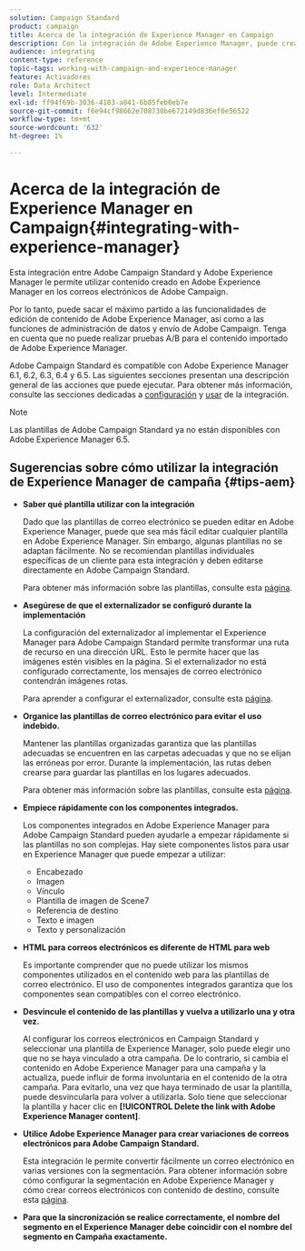```yaml
---
solution: Campaign Standard
product: campaign
title: Acerca de la integración de Experience Manager en Campaign
description: Con la integración de Adobe Experience Manager, puede crear contenido directamente en AEM y utilizarlo posteriormente en Adobe Campaign.
audience: integrating
content-type: reference
topic-tags: working-with-campaign-and-experience-manager
feature: Activadores
role: Data Architect
level: Intermediate
exl-id: ff94f69b-3036-4103-a841-6b85feb0eb7e
source-git-commit: f6e94cf98662e708730be672149d836ef0e56522
workflow-type: tm+mt
source-wordcount: '632'
ht-degree: 1%

---
```


# Acerca de la integración de Experience Manager en Campaign{#integrating-with-experience-manager}

Esta integración entre Adobe Campaign Standard y Adobe Experience Manager le permite utilizar contenido creado en Adobe Experience Manager en los correos electrónicos de Adobe Campaign.

Por lo tanto, puede sacar el máximo partido a las funcionalidades de edición de contenido de Adobe Experience Manager, así como a las funciones de administración de datos y envío de Adobe Campaign. Tenga en cuenta que no puede realizar pruebas A/B para el contenido importado de Adobe Experience Manager.

Adobe Campaign Standard es compatible con Adobe Experience Manager 6.1, 6.2, 6.3, 6.4 y 6.5. Las siguientes secciones presentan una descripción general de las acciones que puede ejecutar. Para obtener más información, consulte las secciones dedicadas a [configuración](https://experienceleague.adobe.com/docs/experience-manager-65/administering/integration/campaignstandard.html) y [usar](https://experienceleague.adobe.com/docs/experience-manager-65/authoring/aem-adobe-campaign/campaign.html) de la integración.

>[!NOTE]
>
> Las plantillas de Adobe Campaign Standard ya no están disponibles con Adobe Experience Manager 6.5.

## Sugerencias sobre cómo utilizar la integración de Experience Manager de campaña {#tips-aem}

* **Saber qué plantilla utilizar con la integración**

   Dado que las plantillas de correo electrónico se pueden editar en Adobe Experience Manager, puede que sea más fácil editar cualquier plantilla en Adobe Experience Manager. Sin embargo, algunas plantillas no se adaptan fácilmente. No se recomiendan plantillas individuales específicas de un cliente para esta integración y deben editarse directamente en Adobe Campaign Standard.

   Para obtener más información sobre las plantillas, consulte esta [página](https://experienceleague.adobe.com/docs/experience-manager-65/developing/platform/templates/templates.html).

* **Asegúrese de que el externalizador se configuró durante la implementación**

   La configuración del externalizador al implementar el Experience Manager para Adobe Campaign Standard permite transformar una ruta de recurso en una dirección URL. Esto le permite hacer que las imágenes estén visibles en la página. Si el externalizador no está configurado correctamente, los mensajes de correo electrónico contendrán imágenes rotas.

   Para aprender a configurar el externalizador, consulte esta [página](https://experienceleague.adobe.com/docs/experience-manager-65/developing/platform/externalizer.html).

* **Organice las plantillas de correo electrónico para evitar el uso indebido.**

   Mantener las plantillas organizadas garantiza que las plantillas adecuadas se encuentren en las carpetas adecuadas y que no se elijan las erróneas por error. Durante la implementación, las rutas deben crearse para guardar las plantillas en los lugares adecuados.

   Para obtener más información sobre las plantillas, consulte esta [página](https://experienceleague.adobe.com/docs/experience-manager-65/developing/platform/templates/templates.html#template-availability).

* **Empiece rápidamente con los componentes integrados.**

   Los componentes integrados en Adobe Experience Manager para Adobe Campaign Standard pueden ayudarle a empezar rápidamente si las plantillas no son complejas.
Hay siete componentes listos para usar en Experience Manager que puede empezar a utilizar:

   * Encabezado
   * Imagen
   * Vínculo
   * Plantilla de imagen de Scene7
   * Referencia de destino
   * Texto e imagen
   * Texto y personalización

* **HTML para correos electrónicos es diferente de HTML para web**

   Es importante comprender que no puede utilizar los mismos componentes utilizados en el contenido web para las plantillas de correo electrónico. El uso de componentes integrados garantiza que los componentes sean compatibles con el correo electrónico.

* **Desvincule el contenido de las plantillas y vuelva a utilizarlo una y otra vez.**

   Al configurar los correos electrónicos en Campaign Standard y seleccionar una plantilla de Experience Manager, solo puede elegir uno que no se haya vinculado a otra campaña. De lo contrario, si cambia el contenido en Adobe Experience Manager para una campaña y la actualiza, puede influir de forma involuntaria en el contenido de la otra campaña.
Para evitarlo, una vez que haya terminado de usar la plantilla, puede desvincularla para volver a utilizarla. Solo tiene que seleccionar la plantilla y hacer clic en **[!UICONTROL Delete the link with Adobe Experience Manager content]**.

* **Utilice Adobe Experience Manager para crear variaciones de correos electrónicos para Adobe Campaign Standard.**

   Esta integración le permite convertir fácilmente un correo electrónico en varias versiones con la segmentación.
Para obtener información sobre cómo configurar la segmentación en Adobe Experience Manager y cómo crear correos electrónicos con contenido de destino, consulte esta [página](https://experienceleague.adobe.com/docs/experience-manager-65/authoring/aem-adobe-campaign/target-adobe-campaign.html#setting-up-segmentation-in-aem).

* **Para que la sincronización se realice correctamente, el nombre del segmento en el Experience Manager debe coincidir con el nombre del segmento en Campaña exactamente.**
